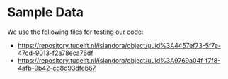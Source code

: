 # Sample Data

We use the following files for testing our code:

* https://repository.tudelft.nl/islandora/object/uuid%3A4457ef73-5f7e-47cd-9013-f2a78eca76df
* https://repository.tudelft.nl/islandora/object/uuid%3A9769a04f-f7f8-4afb-9b42-cd8d93dfeb67
  